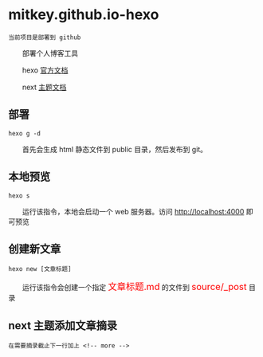 # mitkey.github.io-hexo
 	当前项目是部署到 github

　　部署个人博客工具

　　hexo [官方文档](https://hexo.io/zh-cn/docs)

　　next [主题文档](http://theme-next.iissnan.com)


## 部署 ##

	hexo g -d
	
　　首先会生成 html 静态文件到 public 目录，然后发布到 git。

## 本地预览 ##

	hexo s

　　运行该指令，本地会启动一个 web 服务器。访问 [http://localhost:4000](http://localhost:4000 "本地服务") 即可预览

## 创建新文章 ##

	hexo new [文章标题]

　　运行该指令会创建一个指定 <font size="4px" color="red">文章标题.md</font> 的文件到 <font size="4px" color="red">source/_post</font> 目录

## next 主题添加文章摘录 ##

	在需要摘录截止下一行加上 <!-- more -->